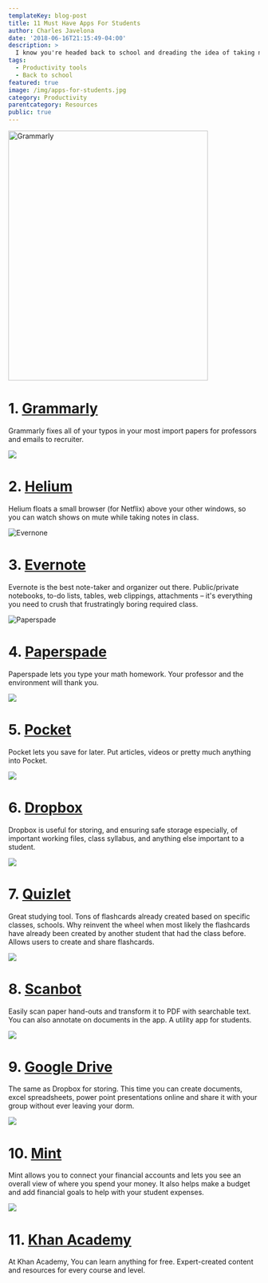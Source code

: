 ```yaml
---
templateKey: blog-post
title: 11 Must Have Apps For Students
author: Charles Javelona
date: '2018-06-16T21:15:49-04:00'
description: >
  I know you're headed back to school and dreading the idea of taking notes after a summer of playing Fortnite and other Gen Z things. Here at UnivJobs, we decided to curate a list of useful tools to make your first week of school waaaay easier. 
tags:
  - Productivity tools
  - Back to school
featured: true
image: /img/apps-for-students.jpg
category: Productivity
parentcategory: Resources
public: true
---
```



<img src="https://static.grammarly.com/assets/files/362705a4f395568e62caaa114878eb21/screenshot_android.gif" alt="Grammarly" width="400px" height="500px">

# 1. [Grammarly](https://www.grammarly.com/?ref=univjobs)
Grammarly fixes all of your typos in your most import papers for professors and emails to recruiter. 

![](https://amp.businessinsider.com/images/552bedaf6bb3f72f65bd5120-750-413.jpg)
# 2. [Helium](http://heliumfloats.com/?ref=univjobs)
Helium floats a small browser (for Netflix) above your other windows, so you can watch shows on mute while taking notes in class.

![Evernone](https://evernote.com/c/assets/homepage/homepage-hero-desktop.png)
# 3. [Evernote](https://www.evernote.com/?ref=univjobs)
Evernote is the best note-taker and organizer out there. Public/private notebooks, to-do lists, tables, web clippings, attachments – it's everything you need to crush that frustratingly boring required class.

![Paperspade](https://ph-files.imgix.net/feb52cc1-459c-4167-9289-9aba2c558803?auto=format&auto=compress&codec=mozjpeg&cs=strip)
# 4. [Paperspade](https://www.paperspade.com/?ref=univjobs)
Paperspade lets you type your math homework. Your professor and the environment will thank you.

![](http://getpocket.com/i/posts/api.png)
# 5. [Pocket](https://www.getpocket.com/?ref=univjobs)
Pocket lets you save for later. Put articles, videos or pretty much anything into Pocket.

![](https://dvr.webcam/Content/images/HowItWorks_Dropbox.png)
# 6. [Dropbox](https://www.dropbox.com/register/?ref=univjobs)
 Dropbox is useful for storing, and ensuring safe storage especially, of important working files, class syllabus, and anything else important to a student.

![](https://static1.squarespace.com/static/50eca855e4b0939ae8bb12d9/t/599ed406f14aa12f9f70d51f/1503581199556/Quizlet+v3.001.png)
# 7. [Quizlet](https://www.quizlet.com/?ref=univjobs)
Great studying tool. Tons of flashcards already created based on specific classes, schools. Why reinvent the wheel when most likely the flashcards have already been created by another student that had the class before. Allows users to create and share flashcards.

![](https://scanbot.io/images/features/scanbot_features_head_phones.png)
# 8. [Scanbot](https://scanbot.io/index.html?ref=univjobs)
Easily scan paper hand-outs and transform it to PDF with searchable text. You can also annotate on documents in the app. A utility app for students.

![](https://www.google.com/drive/static/images/home/files-anywhere.jpg)
# 9. [Google Drive](https://drive.google.com/?ref=univjobs)
The same as Dropbox for storing. This time you can create documents, excel spreadsheets, power point presentations online and share it with your group without ever leaving your dorm.

![](https://walletsquirrel.com/wp-content/uploads/2016/05/Mint-App-Review-Header-Image-02-1030x695.png)
# 10. [Mint](https://mint.com/?ref=univjobs)
Mint allows you to connect your financial accounts and lets you see an overall view of where you spend your money. It also helps make a budget and add financial goals to help with your student expenses.

![](https://is3-ssl.mzstatic.com/image/thumb/Purple117/v4/b7/88/81/b7888179-9776-d1e3-d3b0-50d4ff7e6216/pr_source.png/643x0w.jpg)
# 11. [Khan Academy](https://khanacademy.org/?ref=univjobs)
At Khan Academy, You can learn anything for free. Expert-created content and resources for every course and level. 



